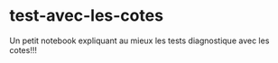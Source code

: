 # test-avec-les-cotes
Un petit notebook expliquant au mieux les tests diagnostique avec les cotes!!!
